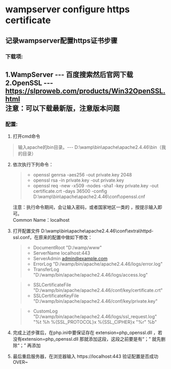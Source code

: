 # wampserver configure https certificate
## 记录wampserver配置https证书步骤

### 下载项:

1.WampServer --- 百度搜索然后官网下载  
2.OpenSSL --- https://slproweb.com/products/Win32OpenSSL.html  
注意：可以下载最新版，注意版本问题 
-------------------------------------------------------------------------

### 配置:

1. 打开cmd命令  
>输入apache的bin目录。--- D:\wamp\bin\apache\apache2.4.46\bin（我的目录）    

2. 依次执行下列命令：    
   > + openssl genrsa -aes256 -out private.key 2048  
   > + openssl rsa -in private.key -out private.key  
   > + openssl req -new -x509 -nodes -sha1 -key private.key -out certificate.crt -days 36500 -config D:\wamp\bin\apache\apache2.4.46\conf\openssl.cnf   
  
    注意：执行命令期间，会让输入密码，或者国家地区一类的 ，按提示输入即可。  
       Common Name：localhost  

3. 打开配置文件 D:\wamp\bin\apache\apache2.4.46\conf\extra\httpd-ssl.conf，在原来的配置中做如下修改：  
   > + DocumentRoot "D:/wamp/www"  
   > + ServerName localhost:443  
   > + ServerAdmin admin@example.com  
   > + ErrorLog "D:/wamp/bin/apache/apache2.4.46/logs/error.log" 
   > + TransferLog "D:/wamp/bin/apache/apache2.4.46/logs/access.log"
   
   > + SSLCertificateFile "D:/wamp/bin/apache/apache2.4.46/conf/key/certificate.crt"
   > + SSLCertificateKeyFile "D:/wamp/bin/apache/apache2.4.46/conf/key/private.key"
   
   > + CustomLog "D:/wamp/bin/apache/apache2.4.46/logs/ssl_request.log" \
          "%t %h %{SSL_PROTOCOL}x %{SSL_CIPHER}x \"%r\" %b"  

4. 完成上述步骤后，在php.ini中要保证存在 extension=php_openssl.dll ，若没有extension=php_openssl.dll 那就添加这段，这段之前要是有“；” 就先删除“；” 再添加
 
5. 最后重启服务器，在浏览器输入 https://localhost:443  验证配置是否成功  
 OVER~
 

